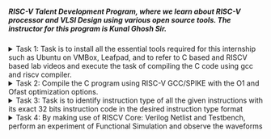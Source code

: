 ##### RISC-V Talent Development Program, where we learn about RISC-V processor and VLSI Design using various open source tools. The instructor for this program is Kunal Ghosh Sir.


<details><summary>
Task 1: Task is to install all the essential tools required for this internship such as Ubuntu on VMBox, Leafpad, and to refer to C based and RISCV based lab videos and execute the task of compiling the C code using gcc and riscv compiler.
</summary>
1. Install Ubuntu on Virtual Machine Box

![alt text](<Task-1/virtualbox installation.png>)

2. Install leafpad 

Install leafpad using command:

    sudo apt install leafpad

![alt text](<Task-1/leafpad installed.png>)

3. C language Based lab

Write a C code for printing sum of n numbers using leafpad. Display code using cat command.

Commands:-

    leafpad sum1ton.c &
    cat sum1ton.c

![alt text](<Task-1/c code sum1ton.png>) 

Compile C code using following command

    gcc sum1ton.c
    ./a.out

![alt text](<Task-1/c code compilation.png>)

4. RISCV based LAB

We have to do the same compilation of our code but this time using RISCV gcc compiler. Follow the given steps:

1. Run the following command to compile the code in riscv64 gcc compiler:
    
        riscv64-unknown-elf-gcc -O1 -mabi=lp64 -march=rv64i -o sum1ton.o sum1ton.c

2. Open a new terminal and run the given command:

        riscv64-unknown-elf-objdump -d sum1ton.o | less

![alt text](<Task-1/O1 riscv  code.png>)

3. The Assembly Language code of our C code will be displayed on the terminal. Type /main to locate the main section of our code.

4. Change option -O1 to -Ofast and observe the changes.

        riscv64-unknown-elf-gcc -O1 -mabi=lp64 -march=rv64i -o sum1ton.o sum1ton.c
        riscv64-unknown-elf-objdump -d sum1ton.o | less

![alt text](<Task-1/Ofast riscv code.png>)

Assemply code generated using -O1 option has more number of instruction as compared to Assemply code generated using -Ofast option.
</details>
<details><summary>
Task 2: Compile the C program using RISC-V GCC/SPIKE with the O1 and Ofast optimization options.
</summary>
1. The target is to run the sum1ton.c code using both gcc compiler and riscv compiler, and both of the compiler must display the same output on the terminal. So to compile the code using gcc compiler, use the following command:

        gcc sum_1ton.c  
        ./a.out

And to compile the code using riscv compiler, use the following command:

    spike pk sum1ton.o

Open the debugger in another terminal by using the following command

    spike -d pk sum_1ton.o

![alt text](<Task-2/Spike debug sum1ton.png>)

2. Compile a C program for a basic application( Factorial of a Number ) using RISC-V GCC/SPIKE.

Open Leafpad editor to write C code factorial.c . Using following Command,

    leafpad factorial.c &

Now, Compile the code for using GCC and RISC-V. Using the following commands,

For GCC,

    gcc factorial.c 
    ./a.out

![alt text](<Task-2/factorial c code and compilation using gcc, riscv-gcc, spike.png>)

For RISC-V,

    riscv64-unknown-elf-gcc -O1 -mabi=lp64 -march=rv64i -o factorial.o factorial.c

![alt text](<Task-2/O1 assembly code for factorial c code.png>)

    riscv64-unknown-elf-gcc -Ofast -mabi=lp64 -march=rv64i -o factorial.o factorial.c

![alt text](<Task-2/Ofast assemble code for factorial c code.png>)

To confirm the output of gcc compiler use command,

    spike pk factorial.o

To debug the assembly instructions using spike,

    spike -d pk factorial.o 

![alt text](<Task-2/factorial c code and compilation using gcc, riscv-gcc, spike.png>)
</details>
<details><summary>
Task 3: Task is to identify instruction type of all the given instructions with its exact 32 bits instruction code in the desired instruction type format
</summary>
<br>
INSTRUCTIONS FORMAT IN RISC-V
The instructions format of a processor is the way in which machine language instructions are structured and organized for a processor to execute. It is made up of series of 0s and 1s, each containing information about the location and operation of data.
There are 6 instruction formats in RISC-V:

1. R-format
2. I-format
3. S-format
4. B-format
5. U-format
6. J-format

##### 1. R-type Instructions
R-type instructions are used for operations that involve only registers. These instructions typically perform arithmetic, logical, and shift operations.

Format: 
![R-Type Instruction format](<Task-3/R-Type%20instruction%20format.png>)

* Opcode(opcode): A 6-bit operation code (0110011 for register - register operation).
* First source register(rs1): A 5-bit register address.
* Second source register(rs1): A 5-bit register address.
* Destination register(rd): A 5-bit register address.
* Function bits(func7 and func3): Function code that specifies the operation.

##### 2. I-Type Instructions
In I-type instruction, I stand for immediate which means that operations use Registers and Immediate value for their execution and are not related with memory location.This instruction type is used in immediate and load operations.

Format:
![I-Type Instruction format](Task-3/I-Type%20instructions%20format.png)

- Opcode: A 6-bit field that specifies the operation(0010011 for immediate arithmetic operations).
- Destination register: The register where the result is stored.
- Function bits(func3): Further specifies the operation.
- Source register: A register that provides a source operand.
- Immediate value: A constant or immediate value used as an operand.

##### 3. S-Type Instructions
S-type instructions are used to store data from a register to memory. The S-type instruction format is a 32-bit instruction format with a 12-bit immediate field.

Format:
![S-Type Instruction Format](<Task-3/S-Type instruction format.png>)

* Opcode(opcode): A 6-bit operation code (0100011 for store operation).
* imm: Immediate value (split into imm[11:5] and imm[4:0]).
* Function bits(func3): Function code that specifies the operation.
* First source register(rs1): A 5-bit register address.
* Second source register(rs1): A 5-bit register address.

##### 4. B-Type Instructions
B-type instructions are used for conditional branches in RISC-V instruction sets.

Format:
![B-Type Instruction Format](<Task-3/B-Type Instruction Format.png>)

* Opcode(opcode): A 6-bit operation code (1100011 for Branch operations).
* imm: Immediate value (split into imm[12], imm[10:5], imm[4:1], imm[11]).
* Function bits(func3): Function code that specifies the operation.
* First source register(rs1): A 5-bit register address.
* Second source register(rs1): A 5-bit register address.

##### 5. U-Type Instructions
U-Type instructions are used for operations like loading upper immediate (LUI) and adding upper immediate to PC (AUIPC).

Format:
![U-Type Instruction Format](<Task-3/U-type instructions type.png>)

* Opcode(opcode): A 6-bit operation code (0110111 for LUI operations).
* Destination register(rd): A 5-bit register address.
* imm: Upper 20 bits of the immediate value.

##### 6. J-Type Instructions
A J-type instruction is a type of MIPS instruction that specifies a target address for a jump.

Format:
![J-Type instruction format](<Task-3/J-Type instruction format.png>)

* Opcode(opcode): A 6-bit operation code (1101111 for Jump operations).
* Destination register(rd): A 5-bit register address.
* imm: Immediate value (split into imm[20], imm[10:1], imm[11], imm[19:12])

##### Instructions

    riscv64-unknown-elf-gcc -O1 -mabi=lp64 -march=rv64i -o factorial.o factorial.c

![Assembly code instructions](<Task-3/Assembly code for factorial c code using -O1 option.png>)

##### 1. addi sp, sp, -16

Immediate arithmetic instruction

- Opcode: 0010011 (7 bits)
- Immediate: -16 (12 bits, two's complement)
- Source Register (rs1): sp (x2, 5 bits)
- Destination Register (rd): sp (x2, 5 bits)
- Function (funct3): 000 (3 bits)

Breakdown:
- Immediate (-16): 1111 1111 0000
- rs1 (sp = x2): 00010
- funct3: 000
- rd (sp = x2): 00010
- Opcode: 0010011

Binary Code:

    1111 1111 0000 0001 0000 0001 0001 0011

Hexadecimal Code:

    0xFFF0 1093

##### 2. sd ra, 8(sp)

S-Type instruction

* Opcode: 0100011 (7 bits)
* Immediate: 8 (12 bits, split into two parts: imm[11:5] and imm[4:0])
* Source Register (rs2): ra (x1, 5 bits)
* Base Register (rs1): sp (x2, 5 bits)
* Function (funct3): 011 (3 bits)

Breakdown:
* Immediate (8): 000000010000 (split into imm[11:5] = 0000000 and imm[4:0] = 01000)
* rs2 (ra = x1): 00001
* rs1 (sp = x2): 00010
* funct3: 011
* Opcode: 0100011

Binary Code:

    0000 0000 0001 0001 0011 0100 0010 0011

Hexadecimal Code:

    0x0011 3423

##### 3. li a2, 120

U-Type instruction

* Opcode: 0110111 (7 bits)
* Immediate: 120 (20 bits)
* Destination Register (rd): a2 (x12, 5 bits)

Breakdown:
* Immediate (20 bits): 00000000000000000000
* rd (a2 = x12): 10010
* Opcode: 0110111

Binary Code:

    0000 0000 0000 0000 0000 1001 0011 0111

Hexadecimal Code:

    0x0000 0937

##### 4. li a1, 5

U-Type instruction

* Opcode: 0110111 (7 bits)
* Immediate: 5 (20 bits)
* Destination Register (rd): a1 (x11, 5 bits)

Breakdown:
* Immediate (20 bits): 00000000000000000000
* rd (a1 = x11): 10001
* Opcode: 0110111

Binary Code:

    0000 0000 0000 0000 0000 1000 1011 0111

Hexadecimal Code:

    0x0000 08B7

##### 5. lui a0, 0x21

U-Type instruction

* Opcode: 0110111 (7 bits)
* Immediate: 0x21 (20 bits)
* Destination Register (rd): a0 (x10, 5 bits)

Breakdown:
* Immediate (20 bits): 00000000000000000000
* rd (a0 = x10): 10000
* Opcode: 0110111

Binary Code:

    0000 0000 0000 0000 0000 1000 0011 0111

Hexadecimal Code:

    0x0000 0837

##### 6. addi a0, a0, 384

Immediate arithmetic instruction

- Opcode: 0010011 (7 bits)
- Immediate: 384 
- Source Register (rs1): a0 (x10, 5 bits)
- Destination Register (rd): a0 (x10, 5 bits)
- Function (funct3): 000 (3 bits)

Breakdown:
- Immediate (384): 0110 0000 0000
- rs1 (a0 = x10): 10000
- funct3: 000
- rd (a0 = x10): 10000
- Opcode: 0010011

Binary Code:

    0110 0000 0000 1000 0000 1000 0001 0011

Hexadecimal Code:

    0x6008 0813

##### 7. jal ra,10408

J-Type instruction

* Opcode: 1101111 (7 bits)
* Immediate: 0x10408(20 bits)
* Destination Register (rd): ra (x1, 5 bits)

Breakdown:
* Immediate (20 bits): 00000001010001010100 (splits into multiple parts for encoding)
* rd (ra = x1): 00001
* Opcode: 1101111

Binary Code:

    0000 1010 1001 0000 0010 0000 1110 1111

Hexadecimal Code:

    0x0A90 20EF

##### 8. li a0, 0

U-Type instruction

* Opcode: 0110111 (7 bits)
* Immediate: 5 (20 bits)
* Destination Register (rd): a0 (x10, 5 bits)

Breakdown:
* Immediate (20 bits): 00000000000000000000
* rd (a0 = x10): 10000
* Opcode: 0110111

Binary Code:

    0000 0000 0000 0000 0000 1000 0011 0111

Hexadecimal Code:

    0x0000 0837

##### 9. ld ra, 8(sp)

S-Type instruction

* Opcode: 0100011 (7 bits)
* Immediate: 8 (12 bits, split into two parts: imm[11:5] and imm[4:0])
* Source Register (rs2): ra (x1, 5 bits)
* Base Register (rs1): sp (x2, 5 bits)
* Function (funct3): 011 (3 bits)

Breakdown:
* Immediate (8): 000000010000 (split into imm[11:5] = 0000000 and imm[4:0] = 01000)
* rs2 (ra = x1): 00001
* rs1 (sp = x2): 00010
* funct3: 011
* Opcode: 0100011

Binary Code:

    0000 0000 0001 0001 0011 0100 0010 0011

Hexadecimal Code:

    0x0011 3423

##### 10. addi sp, sp, 16

Immediate arithmetic instruction

- Opcode: 0010011 (7 bits)
- Immediate: 16 
- Source Register (rs1): sp (x2, 5 bits)
- Destination Register (rd): sp (x2, 5 bits)
- Function (funct3): 000 (3 bits)

Breakdown:
- Immediate (16): 0000 0001 0000
- rs1 (sp = x2): 00010
- funct3: 000
- rd (sp = x2): 00010
- Opcode: 0010011

Binary Code:

    0000 0001 0000 0001 0000 0001 0001 0011

Hexadecimal Code:

    0x0101 0113
</details>

<details><summary>
Task 4: By making use of RISCV Core: Verilog Netlist and Testbench, perform an experiment of Functional Simulation and observe the waveforms
</summary>
<br>
Steps to perform functional simulation of RISCV

1. Download Files:
Download the code from the reference github repo.

2. Set Up Simulation Environment:
Install iverlog using commands:

    sudo apt-get install iverilog
    sudo apt install gtkwave

3. To run and simulate the verilog code, enter the following command:

    iverilog -o iiitb_rv32i iiitb_rv32i.v iiitb_rv32i_tb.v
    ./iiitb_rv32i

4. To see the simulation waveform in GTKWave, enter the following command:

    gtkwave iiitb_rv32i.vcd

32-bits instruction used in the code:

![Instructions](<Task-4/instructions.png>)

Analysing the Output Waveform of various instructions that we have covered in this task.

1. ADD R6,R1,R2

![ADD R6,R1,R2](<Task-4/ADD.jpg>)

2. SUB R7,R1,R2

![SUB R7,R1,R2](<Task-4/sub.jpg>)

3. And R8,R1,R3

![And R8,R1,R3](<Task-4/and.jpg>)

4. OR R9,R2,R5

![OR R9,R2,R5](<Task-4/or.jpg>)

5. XOR R10,R1,R4

![XOR R10,R1,R4](<Task-4/xor.jpg>)

6. SLT R11,R2,R4

![SLT R11,R2,R4](<Task-4/slt.jpg>)

7. ADDI R12,R4,5

![ADDI R12,R4,5](<Task-4/ADDI.jpg>)

8. BEQ R0,R0,15

![BEQ R0,R0,15](<Task-4/BEQ.jpg>)

9. ADD R14,R2,R2

![ADD R14,R2,R2](<Task-4/add(i11).jpg>)